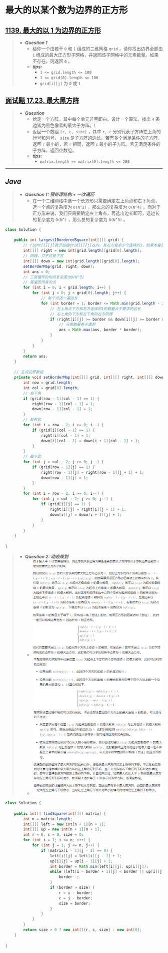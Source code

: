# 最大的以某个数为边界的正方形

## [1139. 最大的以 1 为边界的正方形](https://leetcode.cn/problems/largest-1-bordered-square/)

> - ***Question 1***
>   - 给你一个由若干 `0` 和 `1` 组成的二维网格 `grid` ，请你找出边界全部由 `1` 组成的最大正方形子网格，并返回该子网格中的元素数量。如果不存在，则返回 `0` 。
>   - ***tips:***
>     - `1 <= grid.length <= 100`
>     - `1 <= grid[0].length <= 100`
>     - `grid[i][j]` 为 `0` 或 `1`

## [面试题 17.23. 最大黑方阵](https://leetcode.cn/problems/max-black-square-lcci/)

> - ***Question***
>   - 给定一个方阵，其中每个单元非黑即白。设计一个算法，找出 `4` 条边皆为黑色像素的最大子方阵。\
>   - 返回一个数组 `[r, c, size]` ，其中 `r, c` 分别代表子方阵左上角的行号和列号， `size` 是子方阵的边长。若有多个满足条件的子方阵，返回 `r` 最小的，若 `r` 相同，返回 `c` 最小的子方阵。若无满足条件的子方阵，返回空数组。
>   - ***tips:***
>     - `matrix.length == matrix[0].length <= 200`

---

## *Java*

> - ***Question 1: 预处理结构 + 一次遍历***
>   - 在一个二维网格中选一个长方形只需要确定左上角点和右下角点，选一个点的复杂度为 `O(N^2)` ，那么总的复杂度为 `O(N^4)` 。而对于正方形来说，我们只需要确定左上角点，再选出边长即可，选边长的复杂度为 `O(N^)` ，那么总的复杂度为 `O(N^3)` 。

```java
class Solution {
    
    public int largest1BorderedSquare(int[][] grid) {
        // right[i][j]表示包括grid[i][j]在内，其右方有多少个连续的1，如果本身是0，那么右方全是1也填0
        int[][] right = new int[grid.length][grid[0].length];
        // 同理，只不过是下方
        int[][] down = new int[grid.length][grid[0].length];
        setBorderMap(grid, right, down);
        int ans = 0;
        // 三层循环的时间复杂度为O(N^3)
        // 我遍历所有的点
        for (int i = 0; i < grid.length; i++) {
            for (int j = 0; j < grid[0].length; j++) {
                // 每个点选一遍边长
                for (int border = 1; border <= Math.min(grid.length - i, grid[0].length - j); border++) {
                    // 左上角点下方和右方连续的1的数量大于要求的边长
                    // 右上角的下方和左下角的右方同理
                    if (right[i][j] >= border && down[i][j] >= border && right[i + border - 1][j] >= border && down[i][j + border - 1] >= border) {
                        // 元素数量等于面积
                        ans = Math.max(ans, border * border);
                    }
                }
            }
        }
        return ans;
    }
    
    // 生成边界数组
    private void setBorderMap(int[][] grid, int[][] right, int[][] down) {
        int row = grid.length;
        int col = grid[0].length;
        // 右下角
        if (grid[row - 1][col - 1] == 1) {
            right[row - 1][col - 1] = 1;
            down[row - 1][col - 1] = 1;
        }
        // 最右边
        for (int i = row - 2; i >= 0; i--) {
            if (grid[i][col - 1] == 1) {
                right[i][col - 1] = 1;
                down[i][col - 1] = down[i + 1][col - 1] + 1;
            }
        }
        // 最下边
        for (int j = col - 2; j >= 0; j--) {
            if (grid[row - 1][j] == 1) {
                right[row - 1][j] = right[row - 1][j + 1] + 1;
                down[row - 1][j] = 1;
            }
        }
        for (int i = row - 2; i >= 0; i--) {
            for (int j = col - 2; j >= 0; j--) {
                if (grid[i][j] == 1) {
                    right[i][j] = right[i][j + 1] + 1;
                    down[i][j] = down[i + 1][j] + 1;
                }
            }
        }
    }
    
}
```

> - ***Question 2: 动态规划***
>   - ![image](./images/最大黑方阵1.png)
>   - ![image](./images/最大黑方阵2.png)

```java
class Solution {

    public int[] findSquare(int[][] matrix) {
        int n = matrix.length;
        int[][] left = new int[n + 1][n + 1];
        int[][] up = new int[n + 1][n + 1];
        int r = 0, c = 0, size = 0;
        for (int i = 1; i <= n; i++) {
            for (int j = 1; j <= n; j++) {
                if (matrix[i - 1][j - 1] == 0) {
                    left[i][j] = left[i][j - 1] + 1;
                    up[i][j] = up[i - 1][j] + 1;
                    int border = Math.min(left[i][j], up[i][j]);
                    while (left[i - border + 1][j] < border || up[i][j - border + 1] < border) {
                        border--;
                    }
                    if (border > size) {
                        r = i - border;
                        c = j - border;
                        size = border;
                    }
                }
            }
        }
        return size > 0 ? new int[]{r, c, size} : new int[0];
    }

}
```
